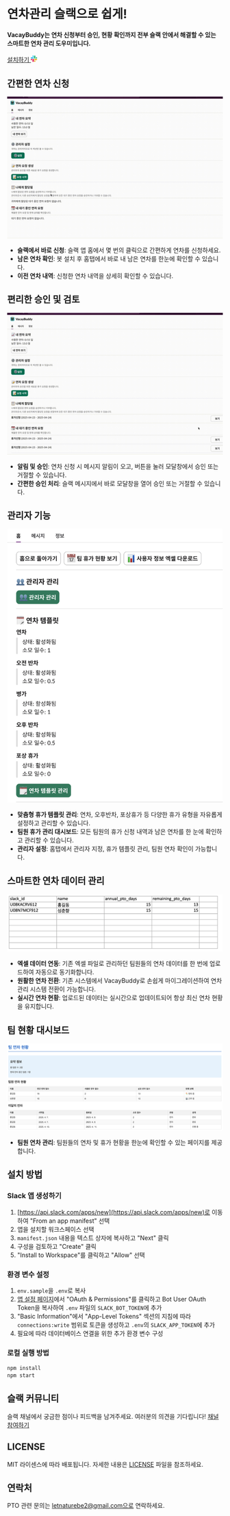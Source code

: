 # 연차관리 슬랙으로 쉽게!

####  VacayBuddy는 연차 신청부터 승인, 현황 확인까지 전부 슬랙 안에서 해결할 수 있는 스마트한 연차 관리 도우미입니다.<a href="https://vacaybuddy-server-1080165942907.asia-northeast3.run.app//slack/install">

<div> 
설치하기 
<a href="https://vacaybuddy-server-1080165942907.asia-northeast3.run.app//slack/install">
<img src="assets/logo/slack_icon.png" alt="Slack logo" width="15">
</a>
</div>

## 간편한 연차 신청

<img src="./assets/gifs/pto-request.gif" alt="PTO 요청 화면">

- **슬랙에서 바로 신청**: 슬랙 앱 홈에서 몇 번의 클릭으로 간편하게 연차를 신청하세요.
- **남은 연차 확인**: 봇 설치 후 홈탭에서 바로 내 남은 연차를 한눈에 확인할 수 있습니다.
- **이전 연차 내역**: 신청한 연차 내역을 상세히 확인할 수 있습니다.

## 편리한 승인 및 검토

<img src="./assets/gifs/pto-approve.gif" alt="PTO 검토 화면">

- **알림 및 승인**: 연차 신청 시 메시지 알림이 오고, 버튼을 눌러 모달창에서 승인 또는 거절할 수 있습니다.
- **간편한 승인 처리**: 슬랙 메시지에서 바로 모달창을 열어 승인 또는 거절할 수 있습니다.

## 관리자 기능

<img src="./assets/screens/admin-page.png" alt="관리자 페이지">

- **맞춤형 휴가 템플릿 관리**: 연차, 오후반차, 포상휴가 등 다양한 휴가 유형을 자유롭게 설정하고 관리할 수 있습니다.
- **팀원 휴가 관리 대시보드**: 모든 팀원의 휴가 신청 내역과 남은 연차를 한 눈에 확인하고 관리할 수 있습니다.
- **관리자 설정**: 홈탭에서 관리자 지정, 휴가 템플릿 관리, 팀원 연차 확인이 가능합니다.

## 스마트한 연차 데이터 관리

<img src="./assets/screens/excel-format.png" alt="엑셀 데이터 화면">

- **엑셀 데이터 연동**: 기존 엑셀 파일로 관리하던 팀원들의 연차 데이터를 한 번에 업로드하여 자동으로 동기화합니다.
- **원활한 연차 전환**: 기존 시스템에서 VacayBuddy로 손쉽게 마이그레이션하여 연차 관리 시스템 전환이 가능합니다.
- **실시간 연차 현황**: 업로드된 데이터는 실시간으로 업데이트되어 항상 최신 연차 현황을 유지합니다.

## 팀 현황 대시보드

<img src="./assets/screens/team-status-html.png" alt="팀 현황 대시보드">

- **팀원 연차 관리**: 팀원들의 연차 및 휴가 현황을 한눈에 확인할 수 있는 페이지를 제공합니다.

## 설치 방법

### Slack 앱 생성하기

1. [https://api.slack.com/apps/new](https://api.slack.com/apps/new)로 이동하여 "From an app manifest" 선택
2. 앱을 설치할 워크스페이스 선택
3. `manifest.json` 내용을 텍스트 상자에 복사하고 "Next" 클릭
4. 구성을 검토하고 "Create" 클릭
5. "Install to Workspace"를 클릭하고 "Allow" 선택

### 환경 변수 설정

1. `env.sample`을 `.env`로 복사
2. [앱 설정 페이지](https://api.slack.com/apps)에서 "OAuth & Permissions"를 클릭하고 Bot User OAuth Token을 복사하여 `.env` 파일의 `SLACK_BOT_TOKEN`에 추가
3. "Basic Information"에서 "App-Level Tokens" 섹션의 지침에 따라 `connections:write` 범위로 토큰을 생성하고 `.env`의 `SLACK_APP_TOKEN`에 추가
4. 필요에 따라 데이터베이스 연결을 위한 추가 환경 변수 구성

### 로컬 실행 방법

```bash
npm install
npm start
```

## 슬랙 커뮤니티
슬랙 채널에서 궁금한 점이나 피드백을 남겨주세요. 여러분의 의견을 기다립니다!
[채널 참여하기](https://join.slack.com/t/vacay-buddy/shared_invite/zt-328y00o5z-HoneR_Gl4iNlg9sNMMgrNg)

## LICENSE
MIT 라이센스에 따라 배포됩니다. 자세한 내용은 [LICENSE](LICENSE) 파일을 참조하세요.

## 연락처
PTO 관련 문의는 letnaturebe2@gmail.com으로 연락하세요.
